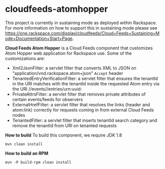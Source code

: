 cloudfeeds-atomhopper
=====================

This project is currently in sustaining mode as deployed within Rackspace.  For more information on how to support this in sustaining mode please see https://one.rackspace.com/display/cloudfeeds/Cloud+Feeds+Sustaining+Mode+Documentation+Start+Page.

**Cloud Feeds Atom Hopper**
is a Cloud Feeds component that customizes Atom Hopper web application for Rackspace use.
Some of the customizations are:

* Xml2JsonFilter: a servlet filter that converts XML to JSON on "application/vnd.rackspace.atom+json" ```Accept``` header
* TenantedEntryVerificationFilter: a servlet filter that ensures the tenantId in the URI matches with the tenantId inside the requested Atom entry via the URI /<feedname>/events/<tenantId>/entries/urn:uuid:<entryId>
* PrivateAttrsFilter: a servlet filter that removes private attributes of certain events/feeds for observers
* ExternalHrefFilter: a servlet filter that resolves the links (header and atom:link) correctly for requests coming in from external Cloud Feeds nodes
* TenantedFitler: a servlet filter that inserts tenantId search category and remove the tenantId from URI
  on tenanted requests

**How to build**
To build this component, we require JDK 1.8
```
mvn clean install
```

**How to build an RPM**
```
mvn -P build-rpm clean install
```
